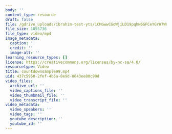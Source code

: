 ```yaml
---
body: ''
content_type: resource
draft: false
file: /gdrive_uploads/ibrahim-test-yts/1CMGwwCGoWjiLD19pqhN6GFCeYGYH7WU6/countdownsample99.mp4
file_size: 1055736
file_type: video/mp4
image_metadata:
  caption: ''
  credit: ''
  image-alt: ''
learning_resource_types: []
license: https://creativecommons.org/licenses/by-nc-sa/4.0/
resourcetype: Video
title: countdownsample99.mp4
uid: 437c5950-2fef-4b5a-8e9d-0643ee80c99d
video_files:
  archive_url: ''
  video_captions_file: ''
  video_thumbnail_file: ''
  video_transcript_file: ''
video_metadata:
  video_speakers: ''
  video_tags: ''
  youtube_description: ''
  youtube_id: ''
---
```

